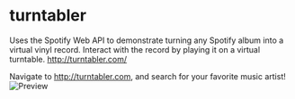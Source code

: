 # turntabler
Uses the Spotify Web API to demonstrate turning any Spotify album into a virtual vinyl record. Interact with the record by playing it on a virtual turntable.
http://turntabler.com/

Navigate to http://turntabler.com, and search for your favorite music artist! <br>
![Preview](https://raw.githubusercontent.com/sethpoly/turntabler/blob/master/turntabler_imgs/search_img.PNG)
